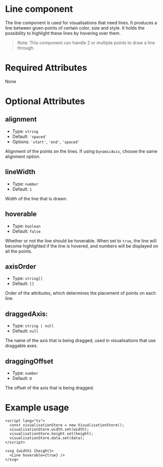 # Line component

The line component is used for visualisations that need lines. It produces a line between given points of certain color, size and style. It holds the possibility to highlight these lines by hovering over them.

> Note: This component can handle 2 or multiple points to draw a line through.

# Required Attributes

None

# Optional Attributes

## alignment

- Type: `string`
- Default: `'spaced'`
- Options: `'start'`, `'end'`, `'spaced'`

Alignment of the points on the lines. If using `DynamicAxis`, choose the same alignment option.

## lineWidth

- Type: `number`
- Default: `1`

Width of the line that is drawn.

## hoverable

- Type: `boolean`
- Default: `false`

Whether or not the line should be hoverable. When set to `true`, the line will become highlighted if the line is hovered, and numbers will be displayed on all the points.

## axisOrder

- Type: `string[]`
- Default: `[]`

Order of the attributes, which determines the placement of points on each line.

## draggedAxis:

- Type: `string | null`
- Default: `null`

The name of the axis that is being dragged, used in visualisations that use draggable axes.

## draggingOffset

- Type: `number`
- Default: `0`

The offset of the axis that is being dragged.

# Example usage

```svelte
<script lang="ts">
  const visualisationStore = new VisualisationStore();
  visualisationStore.width.set(width);
  visualisationStore.height.set(height);
  visualisationStore.data.set(data);
</script>

<svg {width} {height}>
  <Line hoverable={true} />
</svg>
```

